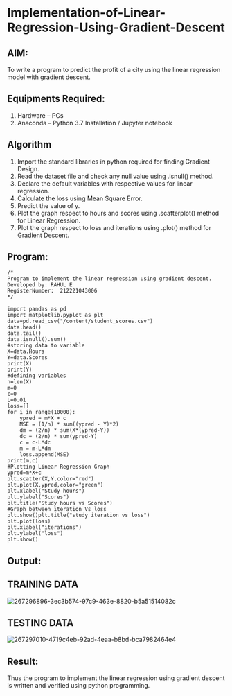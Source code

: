 # Implementation-of-Linear-Regression-Using-Gradient-Descent

## AIM:
To write a program to predict the profit of a city using the linear regression model with gradient descent.

## Equipments Required:
1. Hardware – PCs
2. Anaconda – Python 3.7 Installation / Jupyter notebook

## Algorithm
1. Import the standard libraries in python required for finding Gradient Design.
2. Read the dataset file and check any null value using .isnull() method.
3. Declare the default variables with respective values for linear regression.
4. Calculate the loss using Mean Square Error.
5. Predict the value of y.
6. Plot the graph respect to hours and scores using .scatterplot() method for Linear Regression.
7. Plot the graph respect to loss and iterations using .plot() method for Gradient Descent.
   

## Program:
```
/*
Program to implement the linear regression using gradient descent.
Developed by: RAHUL E
RegisterNumber:  212221043006
*/
```
```
import pandas as pd
import matplotlib.pyplot as plt
data=pd.read_csv("/content/student_scores.csv")
data.head()
data.tail()
data.isnull().sum()
#storing data to variable
X=data.Hours
Y=data.Scores
print(X)
print(Y)
#defining variables
n=len(X)
m=0
c=0
L=0.01
loss=[]
for i in range(10000):
    ypred = m*X + c
    MSE = (1/n) * sum((ypred - Y)*2)
    dm = (2/n) * sum(X*(ypred-Y))
    dc = (2/n) * sum(ypred-Y)
    c = c-L*dc
    m = m-L*dm
    loss.append(MSE)
print(m,c)
#Plotting Linear Regression Graph
ypred=m*X+c
plt.scatter(X,Y,color="red")
plt.plot(X,ypred,color="green")
plt.xlabel("Study hours")
plt.ylabel("Scores")
plt.title("Study hours vs Scores")
#Graph between iteration Vs loss
plt.show()plt.title("study iteration vs loss")
plt.plot(loss) 
plt.xlabel("iterations") 
plt.ylabel("loss") 
plt.show()
```
## Output:
## TRAINING DATA

![267296896-3ec3b574-97c9-463e-8820-b5a51514082c](https://github.com/Itszmerahul/Implementation-of-Linear-Regression-Using-Gradient-Descent/assets/121565560/2636cb1b-8f2a-42b9-87f3-e01cfec54b82)
## TESTING DATA

![267297010-4719c4eb-92ad-4eaa-b8bd-bca7982464e4](https://github.com/Itszmerahul/Implementation-of-Linear-Regression-Using-Gradient-Descent/assets/121565560/a697dfbb-5014-4ee1-9336-552e0734a3fa)


## Result:
Thus the program to implement the linear regression using gradient descent is written and verified using python programming.
